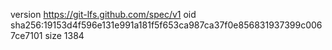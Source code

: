version https://git-lfs.github.com/spec/v1
oid sha256:19153d4f596e131e991a181f5f653ca987ca37f0e856831937399c0067ce7101
size 1384
